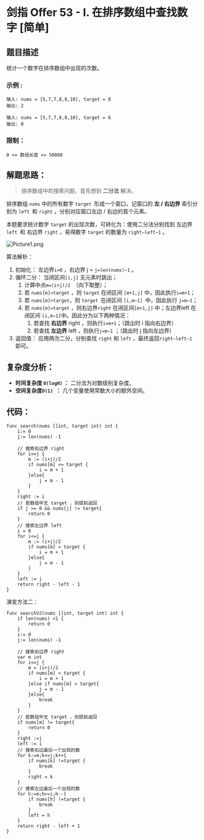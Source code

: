 # 剑指 Offer 53 - I. 在排序数组中查找数字 [简单]

## 题目描述

统计一个数字在排序数组中出现的次数。

 

### 示例 :

```
输入: nums = [5,7,7,8,8,10], target = 8
输出: 2

输入: nums = [5,7,7,8,8,10], target = 6
输出: 0
```

### 限制：

```
0 <= 数组长度 <= 50000
```

## 解题思路：

> 排序数组中的搜索问题，首先想到 **二分法** 解决。

排序数组 `nums` 中的所有数字 `target `形成一个窗口，记窗口的 **左 / 右边界** 索引分别为 `left `和 `right` ，分别对应窗口左边 / 右边的首个元素。

本题要求统计数字 `target` 的出现次数，可转化为：使用二分法分别找到 左边界 `left `和 右边界 `right` ，易得数字 `target` 的数量为 `right−left−1` 。



![Picture1.png](D:\www\better_study_for_golang\每日一题\images\b4521d9ba346cad9e382017d1abd1db2304b4521d4f2d839c32d0ecff17a9c0d-Picture1.png)

算法解析：

1. 初始化： 左边界`i=0` ，右边界 j = `j=len(nums)−1` 。
2. 循环二分： 当闭区间`[i,j]` 无元素时跳出；
   1. 计算中点`m=(i+j)/2 `（向下取整）；
   2. 若 `nums[m]<target` ，则 `target` 在闭区间 `[m+1,j]` 中，因此执行`i=m+1`；
   3. 若 `nums[m]>target`，则 `target `在闭区间 `[i,m−1] `中，因此执行 `j=m−1`；
   4. 若 `nums[m]=target` ，则右边界`right` 在闭区间`[m+1,j]` 中；左边界left 在闭区间 `[i,m−1]`中。因此分为以下两种情况：
      1. 若查找 **右边界** right ，则执行`i=m+1`；（跳出时 i 指向右边界）
      2. 若查找 **左边界** left ，则执行`j=m−1` ；（跳出时 j 指向左边界）
3. 返回值： 应用两次二分，分别查找 `right` 和 `left` ，最终返回`right−left−1` 即可。






## 复杂度分析：

- **时间复杂度 `O(logN)` ：** 二分法为对数级别复杂度。
- **空间复杂度`O(1) `：** 几个变量使用常数大小的额外空间。



## 代码：

```
func search(nums []int, target int) int {
	i:= 0
	j:= len(nums) -1

	// 搜索右边界 right
	for i<=j {
		m := (i+j)/2
		if nums[m] <= target {
			i = m + 1
		}else{
			j = m - 1
		}
	}
	right := i
	// 若数组中无 target ，则提前返回
	if j >= 0 && nums[j] != target{
		return 0
	}
	// 搜索左边界 left
	i = 0
	for i<=j {
		m := (i+j)/2
		if nums[m] < target {
			i = m + 1
		}else{
			j = m - 1
		}
	}
	left := j
	return right - left - 1
}
```

演变方法二：

```
func searchV2(nums []int, target int) int {
	if len(nums) <1 {
		return 0
	}
	i:= 0
	j:= len(nums) -1

	// 搜索右边界 right
	var m int
	for i<=j {
		m = (i+j)/2
		if nums[m] < target {
			i = m + 1
		}else if nums[m] > target{
			j = m - 1
		}else{
			break
		}
	}
	// 若数组中无 target ，则提前返回
	if nums[m] != target{
		return 0
	}
	right :=j
	left := i
	// 搜索右边最后一个出现的数
	for k:=m;k<=j;k++{
		if nums[k] !=target {
			break
		}
		right = k
	}
	// 搜索左边最后一个出现的数
	for h:=m;h>=i;h--{
		if nums[h] !=target {
			break
		}
		left = h
	}
	return right - left + 1
}
```

